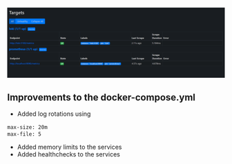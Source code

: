 ![Prometheus](/monitoring/images/4.png)

## Improvements to the docker-compose.yml
- Added log rotations using
```
max-size: 20m
max-file: 5
```
- Added memory limits to the services
- Added healthchecks to the services